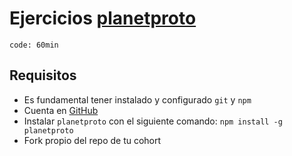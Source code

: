 # Ejercicios [planetproto](https://github.com/sporto/planetproto)

`code: 60min`

## Requisitos

* Es fundamental tener instalado y configurado `git` y `npm`
* Cuenta en [GitHub](https://github.com/)
* Instalar `planetproto` con el siguiente comando: `npm install -g planetproto`
* Fork propio del repo de tu cohort
